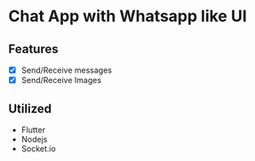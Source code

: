 # Chat App with Whatsapp like UI

## Features 
- [x] Send/Receive messages
- [x] Send/Receive Images

## Utilized
- Flutter
- Nodejs
- Socket.io
